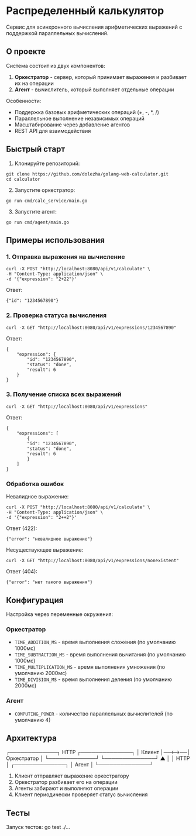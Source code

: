 # Распределенный калькулятор

Сервис для асинхронного вычисления арифметических выражений с поддержкой параллельных вычислений.

## О проекте

Система состоит из двух компонентов:
1. **Оркестратор** - сервер, который принимает выражения и разбивает их на операции
2. **Агент** - вычислитель, который выполняет отдельные операции

Особенности:
- Поддержка базовых арифметических операций (+, -, *, /)
- Параллельное выполнение независимых операций
- Масштабирование через добавление агентов
- REST API для взаимодействия

## Быстрый старт

1. Клонируйте репозиторий:
```
git clone https://github.com/dolezha/golang-web-calculator.git
cd calculator
```
2. Запустите оркестратор:
```
go run cmd/calc_service/main.go
```
3. Запустите агент:
```
go run cmd/agent/main.go
```

## Примеры использования

### 1. Отправка выражения на вычисление
```
curl -X POST "http://localhost:8080/api/v1/calculate" \
-H "Content-Type: application/json" \
-d '{"expression": "2+22"}'
```

Ответ:
```
{"id": "1234567890"}
```

### 2. Проверка статуса вычисления
```
curl -X GET "http://localhost:8080/api/v1/expressions/1234567890"
```

Ответ:
```
{
    "expression": {
        "id": "1234567890",
        "status": "done",
        "result": 6
    }
}
```

### 3. Получение списка всех выражений
```
curl -X GET "http://localhost:8080/api/v1/expressions"
```
Ответ:
```
{
    "expressions": [
        {
        "id": "1234567890",
        "status": "done",
        "result": 6
        }
    ]
}
```

### Обработка ошибок

Невалидное выражение:
```
curl -X POST "http://localhost:8080/api/v1/calculate" \
-H "Content-Type: application/json" \
-d '{"expression": "2++2"}'
```
Ответ (422):
```
{"error": "невалидное выражение"}
```
Несуществующее выражение:
```
curl -X GET "http://localhost:8080/api/v1/expressions/nonexistent"
```

Ответ (404):
```
{"error": "нет такого выражения"}
```


## Конфигурация

Настройка через переменные окружения:

### Оркестратор
- `TIME_ADDITION_MS` - время выполнения сложения (по умолчанию 1000мс)
- `TIME_SUBTRACTION_MS` - время выполнения вычитания (по умолчанию 1000мс)
- `TIME_MULTIPLICATION_MS` - время выполнения умножения (по умолчанию 2000мс)
- `TIME_DIVISION_MS` - время выполнения деления (по умолчанию 2000мс)

### Агент
- `COMPUTING_POWER` - количество параллельных вычислителей (по умолчанию 4)

## Архитектура
┌─────────────┐ HTTP ┌──────────────┐
│   Клиент    │──⟷──│  Оркестратор │
└─────────────┘      └──────────────┘
                        ▲
                        │
                        │ HTTP 
                        │
                        ┌──────────────┐
                        │    Агент     │
                        └──────────────┘

1. Клиент отправляет выражение оркестратору
2. Оркестратор разбивает его на операции
3. Агенты забирают и выполняют операции
4. Клиент периодически проверяет статус вычисления

## Тесты

Запуск тестов:
go test ./...
